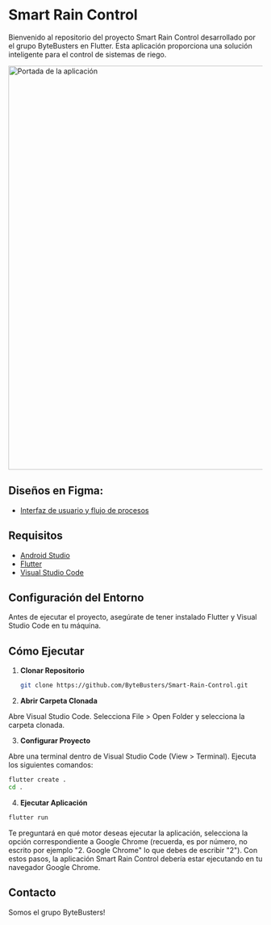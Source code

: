 # Smart Rain Control

Bienvenido al repositorio del proyecto Smart Rain Control desarrollado por el grupo ByteBusters en Flutter. Esta aplicación proporciona una solución inteligente para el control de sistemas de riego.

<img src="https://i.imgur.com/Bibo6FO.png" alt="Portada de la aplicación" width="800" />

## Diseños en Figma:
- [Interfaz de usuario y flujo de procesos](https://www.figma.com/file/j6Nq4CExyo42vP0CXqFTNQ/Smart-Rain-Control-Wireframe?type=design&node-id=0%3A1&mode=design&t=u9czzZq4CUOmUw9o-1)

## Requisitos

- [Android Studio](https://developer.android.com/studio)
- [Flutter](https://flutter.dev)
- [Visual Studio Code](https://code.visualstudio.com/)

## Configuración del Entorno

Antes de ejecutar el proyecto, asegúrate de tener instalado Flutter y Visual Studio Code en tu máquina.

## Cómo Ejecutar

1. **Clonar Repositorio**
   ```bash
   git clone https://github.com/ByteBusters/Smart-Rain-Control.git
2. **Abrir Carpeta Clonada**

Abre Visual Studio Code.
Selecciona File > Open Folder y selecciona la carpeta clonada.

3. **Configurar Proyecto**

Abre una terminal dentro de Visual Studio Code (View > Terminal).
Ejecuta los siguientes comandos:
```bash 
flutter create .
cd .
```
4. **Ejecutar Aplicación**

```bash 
flutter run
```

Te preguntará en qué motor deseas ejecutar la aplicación, selecciona la opción correspondiente a Google Chrome (recuerda, es por número, no escrito por ejemplo "2. Google Chrome" lo que debes de escribir "2").
Con estos pasos, la aplicación Smart Rain Control debería estar ejecutando en tu navegador Google Chrome.

## Contacto
Somos el grupo ByteBusters!
